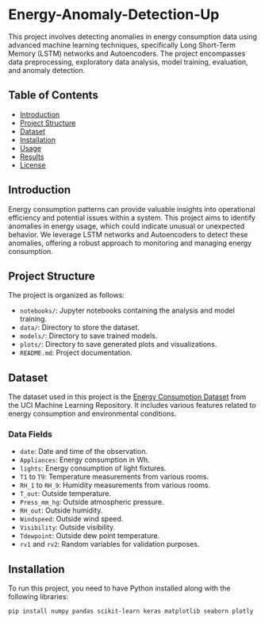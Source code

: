 # Energy-Anomaly-Detection-Up
This project involves detecting anomalies in energy consumption data using advanced machine learning techniques, specifically Long Short-Term Memory (LSTM) networks and Autoencoders. The project encompasses data preprocessing, exploratory data analysis, model training, evaluation, and anomaly detection.

## Table of Contents
- [Introduction](#introduction)
- [Project Structure](#project-structure)
- [Dataset](#dataset)
- [Installation](#installation)
- [Usage](#usage)
- [Results](#results)
- [License](#license)

## Introduction
Energy consumption patterns can provide valuable insights into operational efficiency and potential issues within a system. This project aims to identify anomalies in energy usage, which could indicate unusual or unexpected behavior. We leverage LSTM networks and Autoencoders to detect these anomalies, offering a robust approach to monitoring and managing energy consumption.

## Project Structure
The project is organized as follows:
- `notebooks/`: Jupyter notebooks containing the analysis and model training.
- `data/`: Directory to store the dataset.
- `models/`: Directory to save trained models.
- `plots/`: Directory to save generated plots and visualizations.
- `README.md`: Project documentation.

## Dataset
The dataset used in this project is the [Energy Consumption Dataset](https://archive.ics.uci.edu/ml/datasets/Energy+consumption+dataset) from the UCI Machine Learning Repository. It includes various features related to energy consumption and environmental conditions.

### Data Fields
- `date`: Date and time of the observation.
- `Appliances`: Energy consumption in Wh.
- `lights`: Energy consumption of light fixtures.
- `T1` to `T9`: Temperature measurements from various rooms.
- `RH_1` to `RH_9`: Humidity measurements from various rooms.
- `T_out`: Outside temperature.
- `Press_mm_hg`: Outside atmospheric pressure.
- `RH_out`: Outside humidity.
- `Windspeed`: Outside wind speed.
- `Visibility`: Outside visibility.
- `Tdewpoint`: Outside dew point temperature.
- `rv1` and `rv2`: Random variables for validation purposes.

## Installation
To run this project, you need to have Python installed along with the following libraries:

```bash
pip install numpy pandas scikit-learn keras matplotlib seaborn plotly
